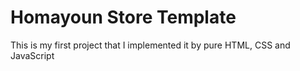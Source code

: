 # Homayoun Store Template
This is my first project that I implemented it by pure HTML, CSS and JavaScript
